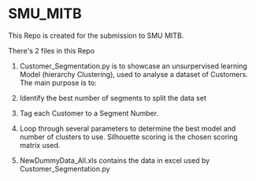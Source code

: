 # SMU_MITB

This Repo is created for the submission to SMU MITB.

There's 2 files in this Repo
1. Customer_Segmentation.py is to showcase an unsurpervised learning Model (hierarchy Clustering), used to analyse a dataset of Customers.
The main purpose is to:
  1. Identify the best number of segments to split the data set
  2. Tag each Customer to a Segment Number.
  3. Loop through several parameters to determine the best model and number of clusters to use. Silhouette scoring is the chosen scoring  matrix used.

2. NewDummyData_All.xls contains the data in excel used by Customer_Segmentation.py
